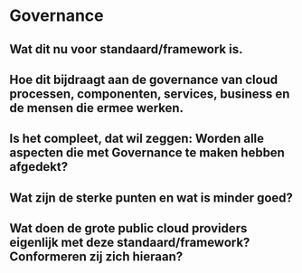 # Governance

## Wat dit nu voor standaard/framework is.

## Hoe dit bijdraagt aan de governance van cloud processen, componenten, services, business en de mensen die ermee werken.

## Is het compleet, dat wil zeggen: Worden alle aspecten die met Governance te maken hebben afgedekt?

## Wat zijn de sterke punten en wat is minder goed?

## Wat doen de grote public cloud providers eigenlijk met deze standaard/framework? Conformeren zij zich hieraan?

